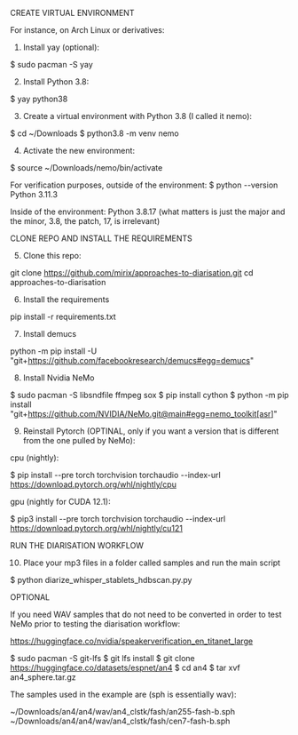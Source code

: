 CREATE VIRTUAL ENVIRONMENT

For instance, on Arch Linux or derivatives:

1. Install yay (optional):

$ sudo pacman -S yay

2. Install Python 3.8:

$ yay python38

3. Create a virtual environment with Python 3.8 (I called it nemo):

$ cd ~/Downloads
$ python3.8 -m venv nemo

4. Activate the new environment:

$ source ~/Downloads/nemo/bin/activate

For verification purposes, outside of the environment:
$ python --version
Python 3.11.3

Inside of the environment:
Python 3.8.17
(what matters is just the major and the minor, 3.8, the patch, 17, is irrelevant)

CLONE REPO AND INSTALL THE REQUIREMENTS

5. Clone this repo:

git clone https://github.com/mirix/approaches-to-diarisation.git
cd approaches-to-diarisation

6. Install the requirements

pip install -r requirements.txt

7. Install demucs

python -m pip install -U "git+https://github.com/facebookresearch/demucs#egg=demucs"

8. Install Nvidia NeMo

$ sudo pacman -S libsndfile ffmpeg sox
$ pip install cython
$ python -m pip install "git+https://github.com/NVIDIA/NeMo.git@main#egg=nemo_toolkit[asr]"

9. Reinstall Pytorch (OPTINAL, only if you want a version that is different from the one pulled by NeMo):

cpu (nightly):

$ pip install --pre torch torchvision torchaudio --index-url https://download.pytorch.org/whl/nightly/cpu

gpu (nightly for CUDA 12.1):

$ pip3 install --pre torch torchvision torchaudio --index-url https://download.pytorch.org/whl/nightly/cu121

RUN THE DIARISATION WORKFLOW

10. Place your mp3 files in a folder called samples and run the main script

$ python diarize_whisper_stablets_hdbscan.py.py


OPTIONAL

If you need WAV samples that do not need to be converted in order 
to test NeMo prior to testing the diarisation workflow:

https://huggingface.co/nvidia/speakerverification_en_titanet_large

$ sudo pacman -S git-lfs
$ git lfs install
$ git clone https://huggingface.co/datasets/espnet/an4
$ cd an4
$ tar xvf an4_sphere.tar.gz

The samples used in the example are (sph is essentially wav):

~/Downloads/an4/an4/wav/an4_clstk/fash/an255-fash-b.sph
~/Downloads/an4/an4/wav/an4_clstk/fash/cen7-fash-b.sph







